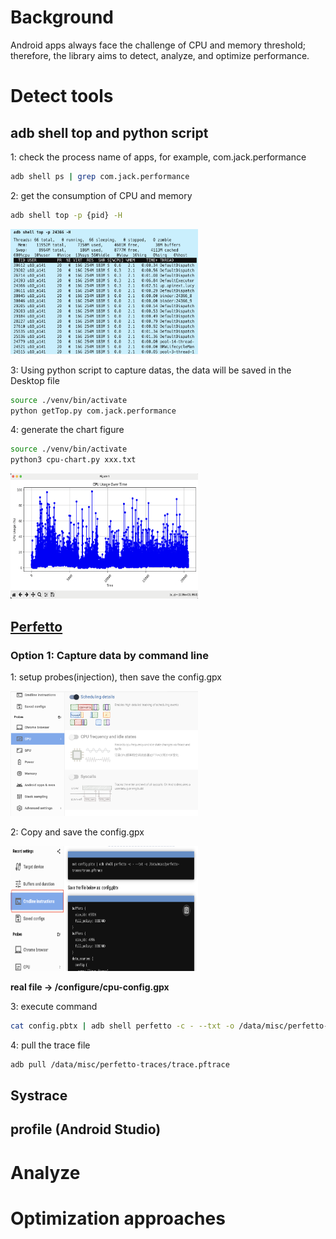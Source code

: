 # Background
Android apps always face the challenge of CPU and memory threshold; therefore, the library aims to detect, analyze, and optimize performance.

# Detect tools
## adb shell top and python script
1: check the process name of apps, for example, com.jack.performance
```bash
adb shell ps | grep com.jack.performance
```
2: get the consumption of CPU and memory
```bash
adb shell top -p {pid} -H
```

<img src="./images/top-data.png" alt="top" width="300" height="200"/>

3: Using python script to capture datas, the data will be saved in the Desktop file
```bash
source ./venv/bin/activate
python getTop.py com.jack.performance
```

4: generate the chart figure

```bash 
source ./venv/bin/activate
python3 cpu-chart.py xxx.txt
```

<img src="./images/cpu-chart-sample.png" alt="top" width="300" height="200"/>

## [Perfetto](https://ui.perfetto.dev/#!/record/cmdline)

### Option 1: Capture data by command line 
1: setup probes(injection), then save the config.gpx

<img src="./images/cpu-setup.png" alt="cpu-setup" width="300" height="200"/>

2: Copy and save the config.gpx

<img src="./images/save-config.png" alt="cpu-config" width="300" height="200"/>

**real file -> /configure/cpu-config.gpx**

3: execute command

```bash
cat config.pbtx | adb shell perfetto -c - --txt -o /data/misc/perfetto-traces/trace.pftrace
```

4: pull the trace file

```bash
adb pull /data/misc/perfetto-traces/trace.pftrace
```

## Systrace

## profile (Android Studio) 


# Analyze 



# Optimization approaches

